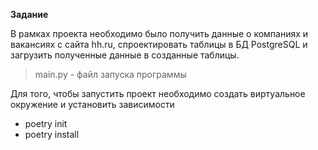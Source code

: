 **Задание**

В рамках проекта необходимо было получить данные о компаниях и вакансиях с сайта hh.ru, спроектировать таблицы в БД PostgreSQL и загрузить полученные данные в созданные таблицы.

> main.py - файл запуска программы
> 
Для того, чтобы запустить проект необходимо создать виртуальное окружение и установить зависимости
* poetry init
* poetry install